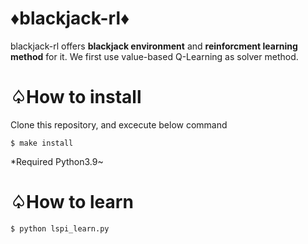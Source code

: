 # ♦blackjack-rl♦
blackjack-rl offers **blackjack environment** and **reinforcment learning method** for it.
We first use value-based Q-Learning as solver method.

# ♤How to install
Clone this repository, and excecute below command
```shell
$ make install
```
*Required Python3.9~

# ♤How to learn
```shell
$ python lspi_learn.py
```
